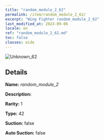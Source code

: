 ```yaml
---
title: "random_module_2_62"
permalink: /item/random_module_2_62/
excerpt: "Wing Fighter random_module_2_62"
last_modified_at: 2023-09-06
locale: en
ref: "random_module_2_62.md"
toc: false
classes: wide
---
```



 ![Unknown_62](/images/item/random_module_2_p.png)



## Details

 **Name:** *random_module_2* 

 **Description:** 

 **Rarity:** 1 

 **Type:** 42 

 **Suction:** false 

 **Auto Suction:** false 


